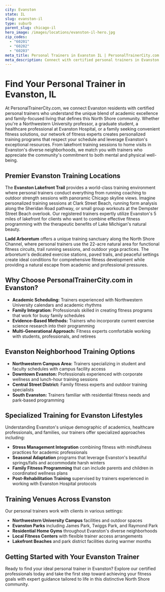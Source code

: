 ```yaml
---
city: Evanston
state: IL
slug: evanston-il
type: suburb
parent_slug: chicago-il
hero_image: /images/locations/evanston-il-hero.jpg
zip_codes:
  - "60201"
  - "60202"
  - "60203"
meta_title: Personal Trainers in Evanston IL | PersonalTrainerCity.com
meta_description: Connect with certified personal trainers in Evanston. Find fitness coaches for one-on-one training near Northwestern University, in homes, or at lakefront locations.
---
```


# Find Your Personal Trainer in Evanston, IL

At PersonalTrainerCity.com, we connect Evanston residents with certified personal trainers who understand the unique blend of academic excellence and family-focused living that defines this North Shore community. Whether you're a Northwestern University professor, a graduate student, a healthcare professional at Evanston Hospital, or a family seeking convenient fitness solutions, our network of fitness experts creates personalized training programs that respect your schedule and leverage Evanston's exceptional resources. From lakefront training sessions to home visits in Evanston's diverse neighborhoods, we match you with trainers who appreciate the community's commitment to both mental and physical well-being.

## Premier Evanston Training Locations

The **Evanston Lakefront Trail** provides a world-class training environment where personal trainers conduct everything from running coaching to outdoor strength sessions with panoramic Chicago skyline views. Imagine personalized training sessions at Clark Street Beach, running form analysis along the Sheridan Road pathway, or small group workouts at the Dempster Street Beach overlook. Our registered trainers expertly utilize Evanston's 5 miles of lakefront for clients who want to combine effective fitness programming with the therapeutic benefits of Lake Michigan's natural beauty.

**Ladd Arboretum** offers a unique training sanctuary along the North Shore Channel, where personal trainers use the 22-acre natural area for functional fitness circuits, trail running sessions, and outdoor yoga practices. The arboretum's dedicated exercise stations, paved trails, and peaceful settings create ideal conditions for comprehensive fitness development while providing a natural escape from academic and professional pressures.

## Why Choose PersonalTrainerCity.com in Evanston?

*   **Academic Scheduling:** Trainers experienced with Northwestern University calendars and academic rhythms
*   **Family Integration:** Professionals skilled in creating fitness programs that work for busy family schedules
*   **Evidence-Based Methods:** Trainers who incorporate current exercise science research into their programming
*   **Multi-Generational Approach:** Fitness experts comfortable working with students, professionals, and retirees

## Evanston Neighborhood Training Options

- **Northwestern Campus Area:** Trainers specializing in student and faculty schedules with campus facility access
- **Downtown Evanston:** Professionals experienced with corporate wellness and lunch-hour training sessions
- **Central Street District:** Family fitness experts and outdoor training specialists
- **South Evanston:** Trainers familiar with residential fitness needs and park-based programming

## Specialized Training for Evanston Lifestyles

Understanding Evanston's unique demographic of academics, healthcare professionals, and families, our trainers offer specialized approaches including:

*   **Stress Management Integration** combining fitness with mindfulness practices for academic professionals
*   **Seasonal Adaptation** programs that leverage Evanston's beautiful springs/falls and accommodate harsh winters
*   **Family Fitness Programming** that can include parents and children in coordinated wellness plans
*   **Post-Rehabilitation Training** supervised by trainers experienced in working with Evanston Hospital protocols

## Training Venues Across Evanston

Our personal trainers work with clients in various settings:
- **Northwestern University Campus** facilities and outdoor spaces
- **Evanston Parks** including James Park, Twiggs Park, and Raymond Park
- **Residential Home Gyms** throughout Evanston's diverse neighborhoods
- **Local Fitness Centers** with flexible trainer access arrangements
- **Lakefront Beaches** and park district facilities during warmer months

## Getting Started with Your Evanston Trainer

Ready to find your ideal personal trainer in Evanston? Explore our certified professionals today and take the first step toward achieving your fitness goals with expert guidance tailored to life in this distinctive North Shore community.